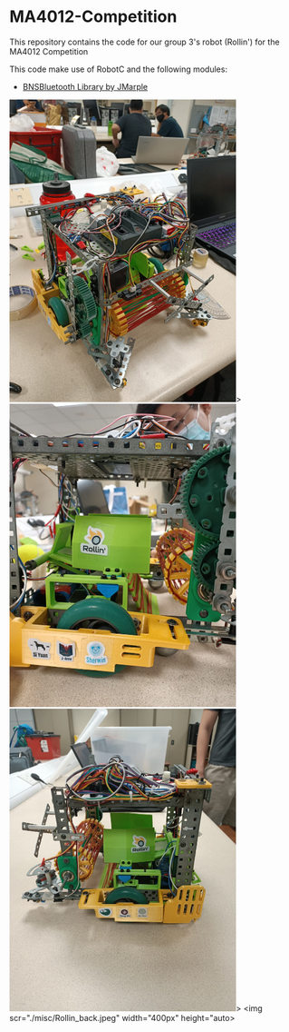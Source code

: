 # MA4012-Competition
This repository contains the code for our group 3's robot (Rollin') for the MA4012 Competition

This code make use of RobotC and the following modules:
- [BNSBluetooth Library by JMarple](https://github.com/JMarple/BNSBluetooth)

<img src="./misc/Rollin_front.jpeg" width="400px" height="auto">>
<img src="./misc/Rollin_closeup.jpeg" width="400px" height="auto">
<img src="./misc/Rollin_left.jpeg" width="400px" height="auto">>
<img scr="./misc/Rollin_back.jpeg" width="400px" height="auto>

